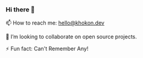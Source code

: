 ### Hi there 👋

<!--
**khokonm/khokonm** is a ✨ _special_ ✨ repository because its `README.md` (this file) appears on your GitHub profile.
-->
📫 How to reach me: hello@khokon.dev

👯 I’m looking to collaborate on open source projects.

⚡ Fun fact: Can't Remember Any!
